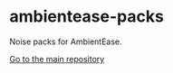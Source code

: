 # ambientease-packs

Noise packs for AmbientEase.

[Go to the main repository](https://github.com/reo6/ambientease)

